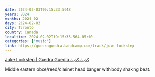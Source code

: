 ```yaml
---
date: 2024-02-03T00:15:33.564Z
years: 2024
months: 2024-02
days: 2024-02-03
city: Toronto
country: Canada
localtime: 2024-02-02T19:15:33.564-05:00
categories: ["music"]
link: https://guedraguedra.bandcamp.com/track/juke-lockstep
---
```

[Juke Lockstep | Guedra Guedra كدرة كدرة](https://guedraguedra.bandcamp.com/track/juke-lockstep)

Middle eastern oboe/reed/clarinet head banger with body shaking beat.
